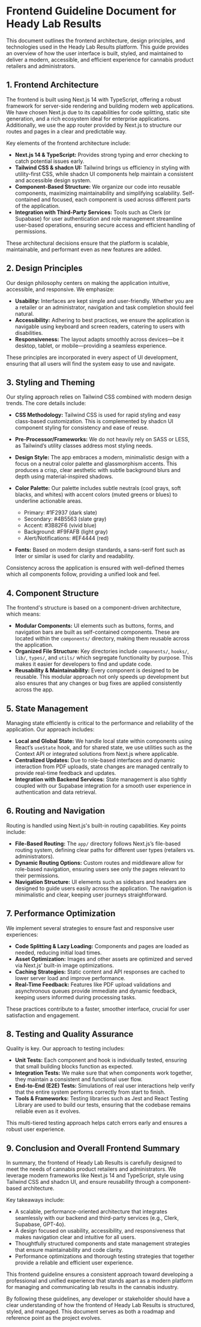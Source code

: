 # Frontend Guideline Document for Heady Lab Results

This document outlines the frontend architecture, design principles, and technologies used in the Heady Lab Results platform. This guide provides an overview of how the user interface is built, styled, and maintained to deliver a modern, accessible, and efficient experience for cannabis product retailers and administrators.

## 1. Frontend Architecture

The frontend is built using Next.js 14 with TypeScript, offering a robust framework for server-side rendering and building modern web applications. We have chosen Next.js due to its capabilities for code splitting, static site generation, and a rich ecosystem ideal for enterprise applications. Additionally, we use the app router provided by Next.js to structure our routes and pages in a clear and predictable way.

Key elements of the frontend architecture include:

*   **Next.js 14 & TypeScript:** Provides strong typing and error checking to catch potential issues early.
*   **Tailwind CSS & shadcn UI:** Tailwind brings us efficiency in styling with utility-first CSS, while shadcn UI components help maintain a consistent and accessible design system.
*   **Component-Based Structure:** We organize our code into reusable components, maximizing maintainability and simplifying scalability. Self-contained and focused, each component is used across different parts of the application.
*   **Integration with Third-Party Services:** Tools such as Clerk (or Supabase) for user authentication and role management streamline user-based operations, ensuring secure access and efficient handling of permissions.

These architectural decisions ensure that the platform is scalable, maintainable, and performant even as new features are added.

## 2. Design Principles

Our design philosophy centers on making the application intuitive, accessible, and responsive. We emphasize:

*   **Usability:** Interfaces are kept simple and user-friendly. Whether you are a retailer or an administrator, navigation and task completion should feel natural.
*   **Accessibility:** Adhering to best practices, we ensure the application is navigable using keyboard and screen readers, catering to users with disabilities.
*   **Responsiveness:** The layout adapts smoothly across devices—be it desktop, tablet, or mobile—providing a seamless experience.

These principles are incorporated in every aspect of UI development, ensuring that all users will find the system easy to use and navigate.

## 3. Styling and Theming

Our styling approach relies on Tailwind CSS combined with modern design trends. The core details include:

*   **CSS Methodology:** Tailwind CSS is used for rapid styling and easy class-based customization. This is complemented by shadcn UI component styling for consistency and ease of reuse.

*   **Pre-Processor/Frameworks:** We do not heavily rely on SASS or LESS, as Tailwind’s utility classes address most styling needs.

*   **Design Style:** The app embraces a modern, minimalistic design with a focus on a neutral color palette and glassmorphism accents. This produces a crisp, clear aesthetic with subtle background blurs and depth using material-inspired shadows.

*   **Color Palette:** Our palette includes subtle neutrals (cool grays, soft blacks, and whites) with accent colors (muted greens or blues) to underline actionable areas.

    *   Primary: #1F2937 (dark slate)
    *   Secondary: #4B5563 (slate gray)
    *   Accent: #3B82F6 (vivid blue)
    *   Background: #F9FAFB (light gray)
    *   Alert/Notifications: #EF4444 (red)

*   **Fonts:** Based on modern design standards, a sans-serif font such as Inter or similar is used for clarity and readability.

Consistency across the application is ensured with well-defined themes which all components follow, providing a unified look and feel.

## 4. Component Structure

The frontend's structure is based on a component-driven architecture, which means:

*   **Modular Components:** UI elements such as buttons, forms, and navigation bars are built as self-contained components. These are located within the `components/` directory, making them reusable across the application.
*   **Organized File Structure:** Key directories include `components/`, `hooks/`, `lib/`, `types/`, and `utils/` which segregate functionality by purpose. This makes it easier for developers to find and update code.
*   **Reusability & Maintainability:** Every component is designed to be reusable. This modular approach not only speeds up development but also ensures that any changes or bug fixes are applied consistently across the app.

## 5. State Management

Managing state efficiently is critical to the performance and reliability of the application. Our approach includes:

*   **Local and Global State:** We handle local state within components using React’s `useState` hook, and for shared state, we use utilities such as the Context API or integrated solutions from Next.js where applicable.
*   **Centralized Updates:** Due to role-based interfaces and dynamic interaction from PDF uploads, state changes are managed centrally to provide real-time feedback and updates.
*   **Integration with Backend Services:** State management is also tightly coupled with our Supabase integration for a smooth user experience in authentication and data retrieval.

## 6. Routing and Navigation

Routing is handled using Next.js's built-in routing capabilities. Key points include:

*   **File-Based Routing:** The `app/` directory follows Next.js’s file-based routing system, defining clear paths for different user types (retailers vs. administrators).
*   **Dynamic Routing Options:** Custom routes and middleware allow for role-based navigation, ensuring users see only the pages relevant to their permissions.
*   **Navigation Structure:** UI elements such as sidebars and headers are designed to guide users easily across the application. The navigation is minimalistic and clear, keeping user journeys straightforward.

## 7. Performance Optimization

We implement several strategies to ensure fast and responsive user experiences:

*   **Code Splitting & Lazy Loading:** Components and pages are loaded as needed, reducing initial load times.
*   **Asset Optimization:** Images and other assets are optimized and served via Next.js’ built-in image optimizations.
*   **Caching Strategies:** Static content and API responses are cached to lower server load and improve performance.
*   **Real-Time Feedback:** Features like PDF upload validations and asynchronous queues provide immediate and dynamic feedback, keeping users informed during processing tasks.

These practices contribute to a faster, smoother interface, crucial for user satisfaction and engagement.

## 8. Testing and Quality Assurance

Quality is key. Our approach to testing includes:

*   **Unit Tests:** Each component and hook is individually tested, ensuring that small building blocks function as expected.
*   **Integration Tests:** We make sure that when components work together, they maintain a consistent and functional user flow.
*   **End-to-End (E2E) Tests:** Simulations of real user interactions help verify that the entire system performs correctly from start to finish.
*   **Tools & Frameworks:** Testing libraries such as Jest and React Testing Library are used to build our tests, ensuring that the codebase remains reliable even as it evolves.

This multi-tiered testing approach helps catch errors early and ensures a robust user experience.

## 9. Conclusion and Overall Frontend Summary

In summary, the frontend of Heady Lab Results is carefully designed to meet the needs of cannabis product retailers and administrators. We leverage modern frameworks like Next.js 14 and TypeScript, style using Tailwind CSS and shadcn UI, and ensure reusability through a component-based architecture.

Key takeaways include:

*   A scalable, performance-oriented architecture that integrates seamlessly with our backend and third-party services (e.g., Clerk, Supabase, GPT-4o).
*   A design focused on usability, accessibility, and responsiveness that makes navigation clear and intuitive for all users.
*   Thoughtfully structured components and state management strategies that ensure maintainability and code clarity.
*   Performance optimizations and thorough testing strategies that together provide a reliable and efficient user experience.

This frontend guideline ensures a consistent approach toward developing a professional and unified experience that stands apart as a modern platform for managing and communicating lab results in the cannabis industry.

By following these guidelines, any developer or stakeholder should have a clear understanding of how the frontend of Heady Lab Results is structured, styled, and managed. This document serves as both a roadmap and reference point as the project evolves.
